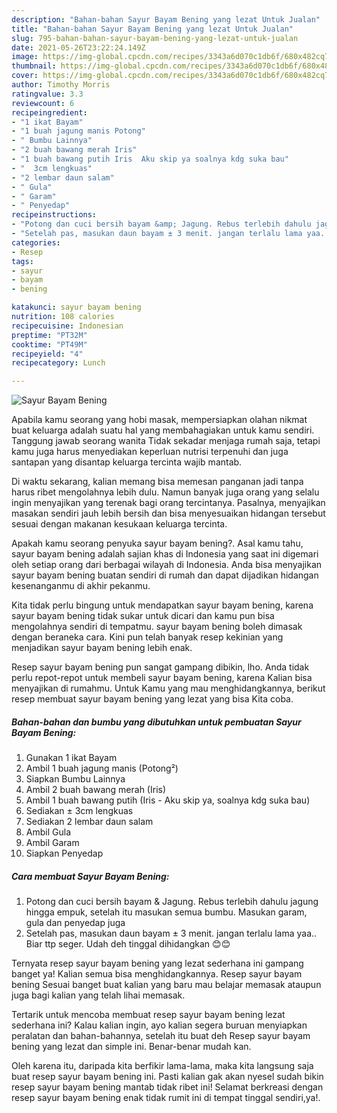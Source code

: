 ```yaml
---
description: "Bahan-bahan Sayur Bayam Bening yang lezat Untuk Jualan"
title: "Bahan-bahan Sayur Bayam Bening yang lezat Untuk Jualan"
slug: 795-bahan-bahan-sayur-bayam-bening-yang-lezat-untuk-jualan
date: 2021-05-26T23:22:24.149Z
image: https://img-global.cpcdn.com/recipes/3343a6d070c1db6f/680x482cq70/sayur-bayam-bening-foto-resep-utama.jpg
thumbnail: https://img-global.cpcdn.com/recipes/3343a6d070c1db6f/680x482cq70/sayur-bayam-bening-foto-resep-utama.jpg
cover: https://img-global.cpcdn.com/recipes/3343a6d070c1db6f/680x482cq70/sayur-bayam-bening-foto-resep-utama.jpg
author: Timothy Morris
ratingvalue: 3.3
reviewcount: 6
recipeingredient:
- "1 ikat Bayam"
- "1 buah jagung manis Potong"
- " Bumbu Lainnya"
- "2 buah bawang merah Iris"
- "1 buah bawang putih Iris  Aku skip ya soalnya kdg suka bau"
- "  3cm lengkuas"
- "2 lembar daun salam"
- " Gula"
- " Garam"
- " Penyedap"
recipeinstructions:
- "Potong dan cuci bersih bayam &amp; Jagung. Rebus terlebih dahulu jagung hingga empuk, setelah itu masukan semua bumbu. Masukan garam, gula dan penyedap juga"
- "Setelah pas, masukan daun bayam ± 3 menit. jangan terlalu lama yaa.. Biar ttp seger. Udah deh tinggal dihidangkan 😊😊"
categories:
- Resep
tags:
- sayur
- bayam
- bening

katakunci: sayur bayam bening 
nutrition: 108 calories
recipecuisine: Indonesian
preptime: "PT32M"
cooktime: "PT49M"
recipeyield: "4"
recipecategory: Lunch

---
```



![Sayur Bayam Bening](https://img-global.cpcdn.com/recipes/3343a6d070c1db6f/680x482cq70/sayur-bayam-bening-foto-resep-utama.jpg)

Apabila kamu seorang yang hobi masak, mempersiapkan olahan nikmat buat keluarga adalah suatu hal yang membahagiakan untuk kamu sendiri. Tanggung jawab seorang  wanita Tidak sekadar menjaga rumah saja, tetapi kamu juga harus menyediakan keperluan nutrisi terpenuhi dan juga santapan yang disantap keluarga tercinta wajib mantab.

Di waktu  sekarang, kalian memang bisa memesan panganan jadi tanpa harus ribet mengolahnya lebih dulu. Namun banyak juga orang yang selalu ingin menyajikan yang terenak bagi orang tercintanya. Pasalnya, menyajikan masakan sendiri jauh lebih bersih dan bisa menyesuaikan hidangan tersebut sesuai dengan makanan kesukaan keluarga tercinta. 



Apakah kamu seorang penyuka sayur bayam bening?. Asal kamu tahu, sayur bayam bening adalah sajian khas di Indonesia yang saat ini digemari oleh setiap orang dari berbagai wilayah di Indonesia. Anda bisa menyajikan sayur bayam bening buatan sendiri di rumah dan dapat dijadikan hidangan kesenanganmu di akhir pekanmu.

Kita tidak perlu bingung untuk mendapatkan sayur bayam bening, karena sayur bayam bening tidak sukar untuk dicari dan kamu pun bisa mengolahnya sendiri di tempatmu. sayur bayam bening boleh dimasak dengan beraneka cara. Kini pun telah banyak resep kekinian yang menjadikan sayur bayam bening lebih enak.

Resep sayur bayam bening pun sangat gampang dibikin, lho. Anda tidak perlu repot-repot untuk membeli sayur bayam bening, karena Kalian bisa menyajikan di rumahmu. Untuk Kamu yang mau menghidangkannya, berikut resep membuat sayur bayam bening yang lezat yang bisa Kita coba.

<!--inarticleads1-->

##### Bahan-bahan dan bumbu yang dibutuhkan untuk pembuatan Sayur Bayam Bening:

1. Gunakan 1 ikat Bayam
1. Ambil 1 buah jagung manis (Potong²)
1. Siapkan  Bumbu Lainnya
1. Ambil 2 buah bawang merah (Iris)
1. Ambil 1 buah bawang putih (Iris - Aku skip ya, soalnya kdg suka bau)
1. Sediakan  ± 3cm lengkuas
1. Sediakan 2 lembar daun salam
1. Ambil  Gula
1. Ambil  Garam
1. Siapkan  Penyedap




<!--inarticleads2-->

##### Cara membuat Sayur Bayam Bening:

1. Potong dan cuci bersih bayam &amp; Jagung. Rebus terlebih dahulu jagung hingga empuk, setelah itu masukan semua bumbu. Masukan garam, gula dan penyedap juga
1. Setelah pas, masukan daun bayam ± 3 menit. jangan terlalu lama yaa.. Biar ttp seger. Udah deh tinggal dihidangkan 😊😊




Ternyata resep sayur bayam bening yang lezat sederhana ini gampang banget ya! Kalian semua bisa menghidangkannya. Resep sayur bayam bening Sesuai banget buat kalian yang baru mau belajar memasak ataupun juga bagi kalian yang telah lihai memasak.

Tertarik untuk mencoba membuat resep sayur bayam bening lezat sederhana ini? Kalau kalian ingin, ayo kalian segera buruan menyiapkan peralatan dan bahan-bahannya, setelah itu buat deh Resep sayur bayam bening yang lezat dan simple ini. Benar-benar mudah kan. 

Oleh karena itu, daripada kita berfikir lama-lama, maka kita langsung saja buat resep sayur bayam bening ini. Pasti kalian gak akan nyesel sudah bikin resep sayur bayam bening mantab tidak ribet ini! Selamat berkreasi dengan resep sayur bayam bening enak tidak rumit ini di tempat tinggal sendiri,ya!.

